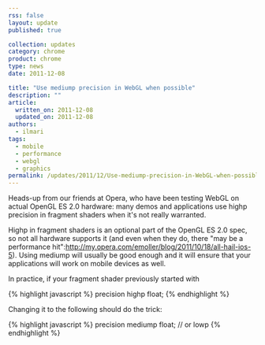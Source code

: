 ```yaml
---
rss: false
layout: update
published: true

collection: updates
category: chrome
product: chrome
type: news
date: 2011-12-08

title: "Use mediump precision in WebGL when possible"
description: ""
article:
  written_on: 2011-12-08
  updated_on: 2011-12-08
authors:
  - ilmari
tags:
  - mobile
  - performance
  - webgl
  - graphics
permalink: /updates/2011/12/Use-mediump-precision-in-WebGL-when-possible
---
```

Heads-up from our friends at Opera, who have been testing WebGL on actual OpenGL ES 2.0 hardware: many demos and applications use highp precision in fragment shaders when it's not really warranted.

Highp in fragment shaders is an optional part of the OpenGL ES 2.0 spec, so not all hardware supports it (and even when they do, there "may be a performance hit":http://my.opera.com/emoller/blog/2011/10/18/all-hail-ios-5). Using mediump will usually be good enough and it will ensure that your applications will work on mobile devices as well.

In practice, if your fragment shader previously started with

{% highlight javascript %}
precision highp float;
{% endhighlight %}

Changing it to the following should do the trick:

{% highlight javascript %}
precision mediump float; // or lowp
{% endhighlight %}
